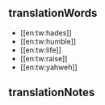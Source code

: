 ## translationWords

* [[en:tw:hades]]
* [[en:tw:humble]]
* [[en:tw:life]]
* [[en:tw:raise]]
* [[en:tw:yahweh]]

## translationNotes
